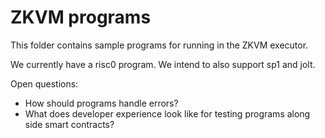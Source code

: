 # ZKVM programs

This folder contains sample programs for running in the ZKVM executor.

We currently have a risc0 program. We intend to also support sp1 and jolt.

Open questions:

- How should programs handle errors?
- What does developer experience look like for testing programs along side smart contracts?